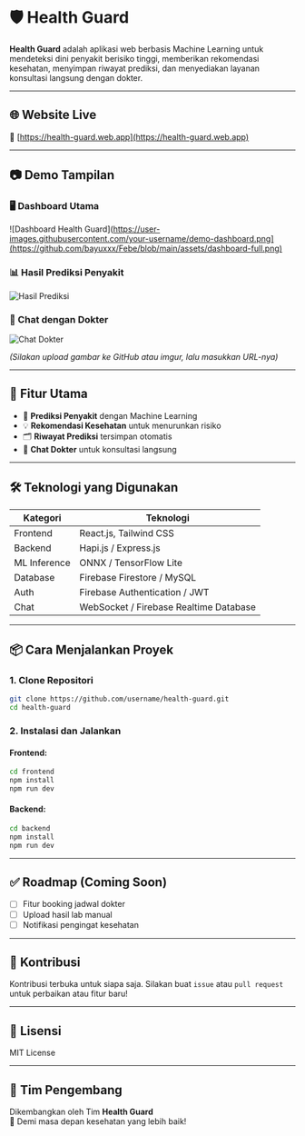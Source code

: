 
# 🛡️ Health Guard

**Health Guard** adalah aplikasi web berbasis Machine Learning untuk mendeteksi dini penyakit berisiko tinggi, memberikan rekomendasi kesehatan, menyimpan riwayat prediksi, dan menyediakan layanan konsultasi langsung dengan dokter.

---

## 🌐 Website Live
🔗 [https://health-guard.web.app](https://health-guard.web.app)  

---

## 📷 Demo Tampilan

### 🖥️ Dashboard Utama
![Dashboard Health Guard](https://user-images.githubusercontent.com/your-username/demo-dashboard.png](https://github.com/bayuxxx/Febe/blob/main/assets/dashboard-full.png)

### 📊 Hasil Prediksi Penyakit
![Hasil Prediksi](https://user-images.githubusercontent.com/your-username/demo-prediksi.png)

### 💬 Chat dengan Dokter
![Chat Dokter](https://user-images.githubusercontent.com/your-username/demo-chat.png)

_(Silakan upload gambar ke GitHub atau imgur, lalu masukkan URL-nya)_

---

## 🚀 Fitur Utama

- 🤖 **Prediksi Penyakit** dengan Machine Learning
- 💡 **Rekomendasi Kesehatan** untuk menurunkan risiko
- 🗂️ **Riwayat Prediksi** tersimpan otomatis
- 💬 **Chat Dokter** untuk konsultasi langsung

---

## 🛠️ Teknologi yang Digunakan

| Kategori    | Teknologi                                      |
|-------------|------------------------------------------------|
| Frontend    | React.js, Tailwind CSS                         |
| Backend     | Hapi.js / Express.js                           |
| ML Inference| ONNX / TensorFlow Lite                         |
| Database    | Firebase Firestore / MySQL                     |
| Auth        | Firebase Authentication / JWT                  |
| Chat        | WebSocket / Firebase Realtime Database         |

---

## 📦 Cara Menjalankan Proyek

### 1. Clone Repositori

```bash
git clone https://github.com/username/health-guard.git
cd health-guard
```

### 2. Instalasi dan Jalankan

#### Frontend:
```bash
cd frontend
npm install
npm run dev
```

#### Backend:
```bash
cd backend
npm install
npm run dev
```

---

## ✅ Roadmap (Coming Soon)

- [ ] Fitur booking jadwal dokter
- [ ] Upload hasil lab manual
- [ ] Notifikasi pengingat kesehatan

---

## 🤝 Kontribusi

Kontribusi terbuka untuk siapa saja. Silakan buat `issue` atau `pull request` untuk perbaikan atau fitur baru!

---

## 📄 Lisensi

MIT License

---

## 👥 Tim Pengembang

Dikembangkan oleh Tim **Health Guard**  
💙 Demi masa depan kesehatan yang lebih baik!
